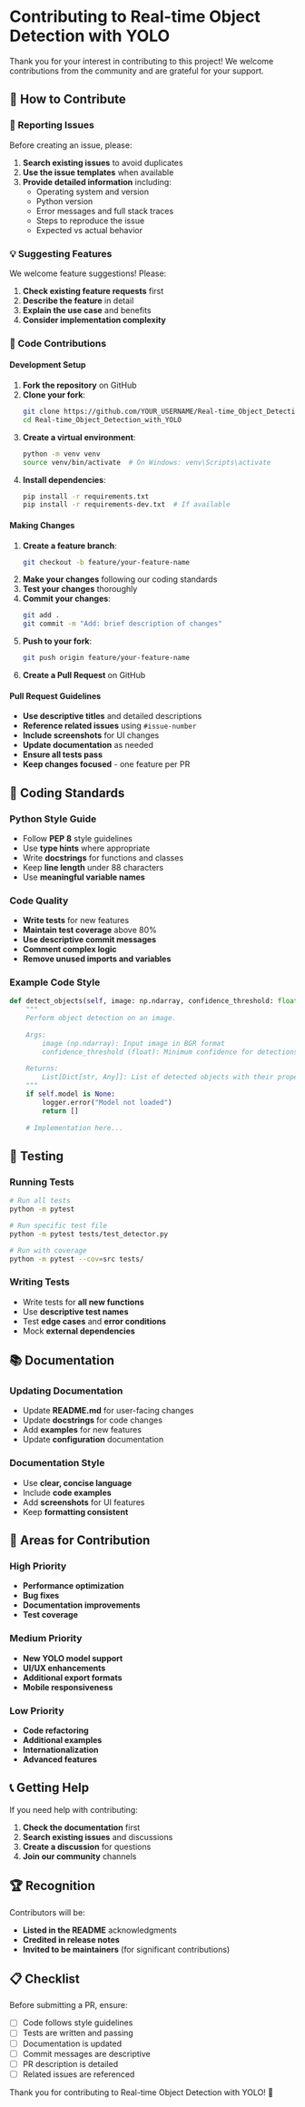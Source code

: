 # Contributing to Real-time Object Detection with YOLO

Thank you for your interest in contributing to this project! We welcome contributions from the community and are grateful for your support.

## 🤝 How to Contribute

### 🐛 Reporting Issues

Before creating an issue, please:

1. **Search existing issues** to avoid duplicates
2. **Use the issue templates** when available
3. **Provide detailed information** including:
   - Operating system and version
   - Python version
   - Error messages and full stack traces
   - Steps to reproduce the issue
   - Expected vs actual behavior

### 💡 Suggesting Features

We welcome feature suggestions! Please:

1. **Check existing feature requests** first
2. **Describe the feature** in detail
3. **Explain the use case** and benefits
4. **Consider implementation complexity**

### 🔧 Code Contributions

#### Development Setup

1. **Fork the repository** on GitHub
2. **Clone your fork**:
   ```bash
   git clone https://github.com/YOUR_USERNAME/Real-time_Object_Detection_with_YOLO.git
   cd Real-time_Object_Detection_with_YOLO
   ```
3. **Create a virtual environment**:
   ```bash
   python -m venv venv
   source venv/bin/activate  # On Windows: venv\Scripts\activate
   ```
4. **Install dependencies**:
   ```bash
   pip install -r requirements.txt
   pip install -r requirements-dev.txt  # If available
   ```

#### Making Changes

1. **Create a feature branch**:
   ```bash
   git checkout -b feature/your-feature-name
   ```
2. **Make your changes** following our coding standards
3. **Test your changes** thoroughly
4. **Commit your changes**:
   ```bash
   git add .
   git commit -m "Add: brief description of changes"
   ```
5. **Push to your fork**:
   ```bash
   git push origin feature/your-feature-name
   ```
6. **Create a Pull Request** on GitHub

#### Pull Request Guidelines

- **Use descriptive titles** and detailed descriptions
- **Reference related issues** using `#issue-number`
- **Include screenshots** for UI changes
- **Update documentation** as needed
- **Ensure all tests pass**
- **Keep changes focused** - one feature per PR

## 📝 Coding Standards

### Python Style Guide

- Follow **PEP 8** style guidelines
- Use **type hints** where appropriate
- Write **docstrings** for functions and classes
- Keep **line length** under 88 characters
- Use **meaningful variable names**

### Code Quality

- **Write tests** for new features
- **Maintain test coverage** above 80%
- **Use descriptive commit messages**
- **Comment complex logic**
- **Remove unused imports and variables**

### Example Code Style

```python
def detect_objects(self, image: np.ndarray, confidence_threshold: float = 0.5) -> List[Dict[str, Any]]:
    """
    Perform object detection on an image.
    
    Args:
        image (np.ndarray): Input image in BGR format
        confidence_threshold (float): Minimum confidence for detections
        
    Returns:
        List[Dict[str, Any]]: List of detected objects with their properties
    """
    if self.model is None:
        logger.error("Model not loaded")
        return []
    
    # Implementation here...
```

## 🧪 Testing

### Running Tests

```bash
# Run all tests
python -m pytest

# Run specific test file
python -m pytest tests/test_detector.py

# Run with coverage
python -m pytest --cov=src tests/
```

### Writing Tests

- Write tests for **all new functions**
- Use **descriptive test names**
- Test **edge cases** and **error conditions**
- Mock **external dependencies**

## 📚 Documentation

### Updating Documentation

- Update **README.md** for user-facing changes
- Update **docstrings** for code changes
- Add **examples** for new features
- Update **configuration** documentation

### Documentation Style

- Use **clear, concise language**
- Include **code examples**
- Add **screenshots** for UI features
- Keep **formatting consistent**

## 🎯 Areas for Contribution

### High Priority
- **Performance optimization**
- **Bug fixes**
- **Documentation improvements**
- **Test coverage**

### Medium Priority
- **New YOLO model support**
- **UI/UX enhancements**
- **Additional export formats**
- **Mobile responsiveness**

### Low Priority
- **Code refactoring**
- **Additional examples**
- **Internationalization**
- **Advanced features**

## 📞 Getting Help

If you need help with contributing:

1. **Check the documentation** first
2. **Search existing issues** and discussions
3. **Create a discussion** for questions
4. **Join our community** channels

## 🏆 Recognition

Contributors will be:

- **Listed in the README** acknowledgments
- **Credited in release notes**
- **Invited to be maintainers** (for significant contributions)

## 📋 Checklist

Before submitting a PR, ensure:

- [ ] Code follows style guidelines
- [ ] Tests are written and passing
- [ ] Documentation is updated
- [ ] Commit messages are descriptive
- [ ] PR description is detailed
- [ ] Related issues are referenced

Thank you for contributing to Real-time Object Detection with YOLO! 🎯
